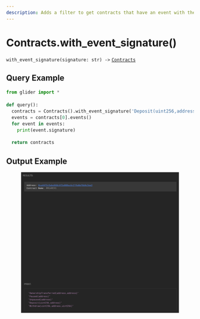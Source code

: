 ```yaml
---
description: Adds a filter to get contracts that have an event with the given signature.
---
```


# Contracts.with\_event\_signature()

`with_event_signature(signature: str) ->` [`Contracts`](./)

## Query Example

```python
from glider import *

def query():
  contracts = Contracts().with_event_signature('Deposit(uint256,address)').exec(1)
  events = contracts[0].events()
  for event in events:
    print(event.signature)

  return contracts
```

## Output Example

<figure><img src="../../.gitbook/assets/image (57).png" alt=""><figcaption></figcaption></figure>
